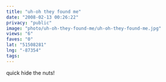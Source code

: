 ```yaml
---
title: "uh-oh they found me"
date: "2008-02-13 00:26:22"
privacy: "public"
image: "photo/uh-oh-they-found-me/uh-oh-they-found-me.jpg"
views: "6"
faves: "0"
lat: "51508281"
lng: "-87354"
tags:
---
```

quick hide the nuts!
